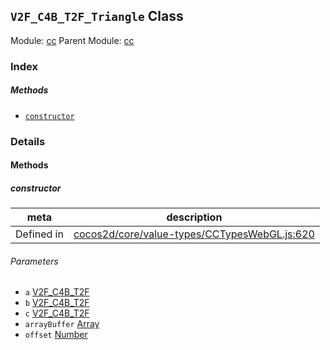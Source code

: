 ## `V2F_C4B_T2F_Triangle` Class



Module: [cc](../modules/cc.md)
Parent Module: [cc](../modules/cc.md)





### Index



##### Methods

  - [`constructor`](#constructor) 



### Details




<!-- Method Block -->
#### Methods


##### constructor



| meta | description |
|------|-------------|
| Defined in | [cocos2d/core/value-types/CCTypesWebGL.js:620](https://github.com/cocos-creator/engine/blob/d6ec4c03aa86f40af14d21ef9f059fed5e540c58/cocos2d/core/value-types/CCTypesWebGL.js#L620) |

###### Parameters
- `a` <a href="../classes/V2F_C4B_T2F.html" class="crosslink">V2F_C4B_T2F</a> 
- `b` <a href="../classes/V2F_C4B_T2F.html" class="crosslink">V2F_C4B_T2F</a> 
- `c` <a href="../classes/V2F_C4B_T2F.html" class="crosslink">V2F_C4B_T2F</a> 
- `arrayBuffer` <a href="https://developer.mozilla.org/en/JavaScript/Reference/Global_Objects/Array" class="crosslink external" target="_blank">Array</a> 
- `offset` <a href="https://developer.mozilla.org/en/JavaScript/Reference/Global_Objects/Number" class="crosslink external" target="_blank">Number</a> 



